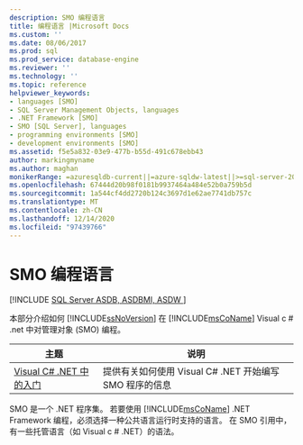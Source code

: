 ```yaml
---
description: SMO 编程语言
title: 编程语言 |Microsoft Docs
ms.custom: ''
ms.date: 08/06/2017
ms.prod: sql
ms.prod_service: database-engine
ms.reviewer: ''
ms.technology: ''
ms.topic: reference
helpviewer_keywords:
- languages [SMO]
- SQL Server Management Objects, languages
- .NET Framework [SMO]
- SMO [SQL Server], languages
- programming environments [SMO]
- development environments [SMO]
ms.assetid: f5e5a832-03e9-477b-b55d-491c678ebb43
author: markingmyname
ms.author: maghan
monikerRange: =azuresqldb-current||=azure-sqldw-latest||>=sql-server-2016||>=sql-server-linux-2017||=azuresqldb-mi-current
ms.openlocfilehash: 67444d20b98f0181b9937464a484e52b0a759b5d
ms.sourcegitcommit: 1a544cf4dd2720b124c3697d1e62ae7741db757c
ms.translationtype: MT
ms.contentlocale: zh-CN
ms.lasthandoff: 12/14/2020
ms.locfileid: "97439766"
---
```

# <a name="smo-programming-languages"></a>SMO 编程语言
[!INCLUDE [SQL Server ASDB, ASDBMI, ASDW ](../../includes/applies-to-version/sql-asdb-asdbmi-asa.md)]

  本部分介绍如何 [!INCLUDE[ssNoVersion](../../includes/ssnoversion-md.md)] 在 [!INCLUDE[msCoName](../../includes/msconame-md.md)] Visual c # .net 中对管理对象 (SMO) 编程。
  
|主题|说明|  
|-----------|-----------------|  
|[Visual C&#35; .NET 中的入门](../../relational-databases/server-management-objects-smo/smo-programming-getting-started-in-visual-csharp-net.md)|提供有关如何使用 Visual C# .NET 开始编写 SMO 程序的信息|  
  
 SMO 是一个 .NET 程序集。 若要使用 [!INCLUDE[msCoName](../../includes/msconame-md.md)] .NET Framework 编程，必须选择一种公共语言运行时支持的语言。 在 SMO 引用中，有一些托管语言（如 Visual c # .NET）的语法。  
  
  
